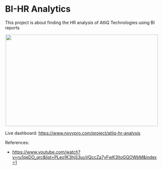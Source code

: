 # BI-HR Analytics
This project is about finding the HR analysis of AtliQ Technologies using BI reports

<p align="center">
<img src="https://www.hrcloud.com/hubfs/robo_mark-1-1.gif" width="500" height="300" />
</p>

Live dashboard: https://www.novypro.com/project/atliq-hr-analysis

References:

* https://www.youtube.com/watch?v=ru1qeDO_qrc&list=PLeo1K3hjS3uuVQccZa7yFwK3ltoGQOWbM&index=1
